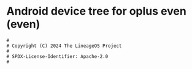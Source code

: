 # Android device tree for oplus even (even)

```
#
# Copyright (C) 2024 The LineageOS Project
#
# SPDX-License-Identifier: Apache-2.0
#
```
